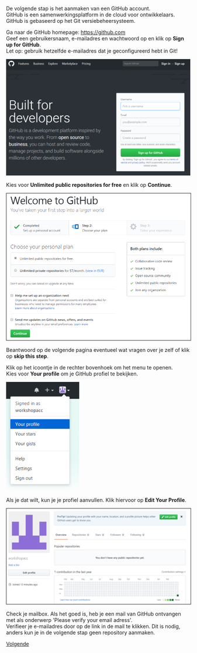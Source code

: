 De volgende stap is het aanmaken van een GitHub account.  
GitHub is een samenwerkingsplatform in de cloud voor ontwikkelaars. GitHub is gebaseerd op het Git versiebeheersysteem.  

Ga naar de GitHub homepage: https://github.com  
Geef een gebruikersnaam, e-mailadres en wachtwoord op en klik op **Sign up for GitHub**.  
Let op: gebruik hetzelfde e-mailadres dat je geconfigureerd hebt in Git!  
   
   
<img alt="Sign Up for GitHub" src="images/github-sign-up.png" width="600" />
   
   
Kies voor **Unlimited public repositories for free** en klik op **Continue**.  
   
   
<img alt="GitHub personal plan" src="images/github-plans.png" width="600" border="1" />
   
   
Beantwoord op de volgende pagina eventueel wat vragen over je zelf of klik op **skip this step**.  

Klik op het icoontje in de rechter bovenhoek om het menu te openen.  
Kies voor **Your profile** om je GitHub profiel te bekijken.  
   
   
<img alt="Your profile" src="images/github-your-profile.png" width="200" />
   
   
Als je dat wilt, kun je je profiel aanvullen. Klik hiervoor op **Edit Your Profile**.  
   
   
<img alt="Edit Your Profile" src="images/github-edit-your-profile.png" width="600" border="1" />
   
   
Check je mailbox. Als het goed is, heb je een mail van GitHub ontvangen met als onderwerp 'Please verify your email adress'.   
Verifieer je e-mailadres door op de link in de mail te klikken. Dit is nodig, anders kun je in de volgende stap geen repository aanmaken.
  
[Volgende](3-aanmaken-van-een-nieuwe-repository.md)